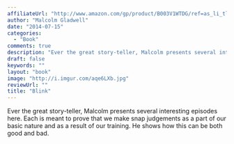 ```yaml
---
affiliateUrl: "http://www.amazon.com/gp/product/B003V1WTDG/ref=as_li_tl?ie=UTF8&camp=1789&creative=390957&creativeASIN=B003V1WTDG&linkCode=as2&tag=jaktre-20&linkId=GYTME3UOH4VEYSJ5"
author: "Malcolm Gladwell"
date: "2014-07-15"
categories:
  - "Book"
comments: true
description: "Ever the great story-teller, Malcolm presents several interesting episodes here.  Each is meant to prove that we make snap judgements as a part of our"
draft: false
keywords: ""
layout: "book"
image: "http://i.imgur.com/aqe6LXb.jpg"
reviewUrl: ""
title: "Blink"
---
```


Ever the great story-teller, Malcolm presents several interesting episodes here.  Each is meant to prove that we make snap judgements as a part of our basic nature and as a result of our training.  He shows how this can be both good and bad.
